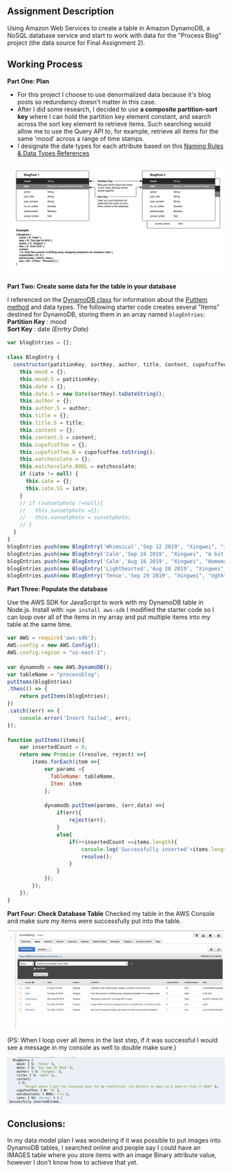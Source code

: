 
## Assignment Description
Using Amazon Web Services to create a table in Amazon DynamoDB, a NoSQL database service and start to work with data for the "Process Blog" project (the data source for Final Assignment 2).


## Working Process
**Part One: Plan**

- For this project I choose to use denormalized data because it's blog posts so redundancy doesn't matter in this case. 
- After I did some research, I decided to use **a composite partition-sort key** where I can hold the partition key element constant, and search across the sort key element to retrieve items. Such searching would allow me to use the Query API to, for example, retrieve all items for the same 'mood' across a range of time stamps.
- I designate the date types for each attribute based on this [Naming Rules & Data Types References](https://docs.aws.amazon.com/amazondynamodb/latest/developerguide/HowItWorks.NamingRulesDataTypes.html)

![](ProcessBlog.png)



**Part Two: Create some data for the table in your database**

I referenced on the [DynamoDB class](https://docs.aws.amazon.com/AWSJavaScriptSDK/latest/AWS/DynamoDB.html) for information about the [PutItem method](https://docs.aws.amazon.com/AWSJavaScriptSDK/latest/AWS/DynamoDB.html#putItem-property) and data types.  The following starter code creates several "Items" destined for DynamoDB, storing them in an array named `blogEntries`:
**Partition Key** : mood  
**Sort Key** : date _(Enrtry Date)_

```javascript
var blogEntries = [];

class BlogEntry {
  constructor(patitionKey, sortKey, author, title, content, cupofcoffee, eatchocolate, iate, sunsetphoto) {
    this.mood = {};
    this.mood.S = patitionKey;
    this.date = {}; 
    this.date.S = new Date(sortKey).toDateString();
    this.author = {};
    this.author.S = author;
    this.title = {};
    this.title.S = title;
    this.content = {};
    this.content.S = content;
    this.cupofcoffee = {};
    this.cupofcoffee.N = cupofcoffee.toString();
    this.eatchocolate = {};
    this.eatchocolate.BOOL = eatchocolate; 
    if (iate != null) {
      this.iate = {};
      this.iate.SS = iate; 
    }
    // if (sunsetphoto !=null){
    //   this.sunsetphoto ={};
    //   this.sunsetphoto = sunsetphoto;
    // }
  }
}
blogEntries.push(new BlogEntry('Whimsical','Sep 12 2019', "Xingwei", "Just Another Peaceful Day", "Not much happened today, just made the plan for upcoming weekend.", 1, true, ["Poke", "Brownie"]));
blogEntries.push(new BlogEntry('Calm','Sep 24 2019', "Xingwei", "A bit Chill", "Feel like summer is drifting away, shopping temptation for sweaters rises", 2,false, ["Green Salads", "Meatballs"]));
blogEntries.push(new BlogEntry('Calm','Aug 16 2019', "Xingwei", "Homemade Cupcakes", "Learned a new recipe today, maybe I will give it a try tomorrow.", 0, true, ["Homemade Cupcakes"]));
blogEntries.push(new BlogEntry('Lighthearted','Aug 28 2019', "Xingwei", "Another Peaceful Day", "Wondering what will I be doing after 5 years.", 1, false));
blogEntries.push(new BlogEntry('Tense','Sep 29 2019', "Xingwei", "Ughh", "Forgot where I put the charging case for my toothbrush, its battery is down so I need to find it ASAP", 0, true, ["lasagna", "Squid"]));
```
  
  
**Part Three: Populate the database**

Use the AWS SDK for JavaScript to work with my DynamoDB table in Node.js. Install with:  `npm install aws-sdk`
I modified the starter code so I can loop over all of the items in my array and put  multiple items into my table at the same time.

```Javascript
var AWS = require('aws-sdk');
AWS.config = new AWS.Config();
AWS.config.region = "us-east-1";

var dynamodb = new AWS.DynamoDB();
var tableName = "processblog";
putItems(blogEntries)
.then(() => {
    return putItems(blogEntries);
})
.catch((err) => {
    console.error('Insert failed', err);
});

function putItems(items){
    var insertedCount = 0;
    return new Promise ((resolve, reject) =>{
        items.forEach(item =>{
            var params ={
              TableName: tableName,
              Item: item
            };
            
            dynamodb.putItem(params, (err,data) =>{
                if(err){
                    reject(err);
                }
                else{
                    if(++insertedCount ==items.length){
                        console.log('Successfully inserted'+items.length + 'items.');
                        resolve();
                    }
                }
            });
        });
    });
}
```
  
**Part Four: Check Database Table**
Checked my table in the AWS Console and make sure my items were successfully put into the table.

![](CheckDatabase.jpg)

(PS: When I loop over all items in the last step, if it was successful I would see a message in my console as well to double make sure.)

![](ConsoleCheck.jpg)

## Conclusions:

In my data model plan I was wondering if it was possible to put images into DynamoDB tables, I searched online and people say I could have an IMAGES table where you store items with an image Binary attribute value, however I don't know how to achieve that yet.